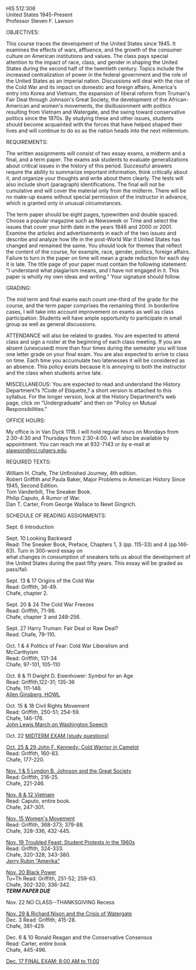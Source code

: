  HIS 512:306  
 United States 1945-Present  
 Professor Steven F. Lawson

OBJECTIVES:

This course traces the development of the United States since 1945.  It
examines the effects of wars, affluence, and the growth of the consumer
culture on American institutions and values.  The class pays special attention
to the impact of race, class, and gender in shaping the United States during
the second half of the twentieth century.  Topics include the increased
centralization of power in the federal government and the role of the United
States as an imperial nation.  Discussions will deal with the rise of the Cold
War and its impact on domestic and foreign affairs, America's entry into Korea
and Vietnam, the expansion of liberal reform from Truman's Fair Deal through
Johnson's Great Society, the development of the African-American and women's
movements, the disillusionment with politics resulting from Vietnam and
Watergate, and the swing toward conservative politics since the 1970s.  By
studying these and other issues, students should become acquainted with the
forces that have helped shaped their lives and will continue to do so as the
nation heads into the next millennium.

REQUIREMENTS:

The written assignments will consist of two essay exams, a midterm and a
final, and a term paper.  The exams ask students to evaluate generalizations
about critical issues in the history of this period.  Successful answers
require the ability to summarize important information, think critically about
it, and organize your thoughts and write about them clearly.  The tests will
also include short (paragraph) identifications.  The final will not be
cumulative and will cover the material only from the midterm.  There will be
no make-up exams without special permission of the instructor in advance,
which is granted only in unusual circumstances.

 The term paper should be eight pages, typewritten and double spaced.  Choose
a popular magazine such as Newsweek or Time and select the issues that cover
your birth date in the years 1946 and 2000 or 2001.  Examine the articles and
advertisements in each of the two issues and describe and analyze how life in
the post-World War II United States has changed and remained the same.  You
should look for themes that reflect the content of the course, for example,
race, gender, politics, foreign affairs.  Failure to turn in the paper on time
will mean a grade reduction for each day it is late.  The title page of your
paper must contain the following statement: "I understand what plagiarism
means, and I have not engaged in it.  This paper is wholly my own ideas and
writing."  Your signature should follow.

GRADING:

The mid term and final exams each count one-third of the grade for the course,
and the term paper comprises the remaining third.  In borderline cases, I will
take into account improvement on exams as well as class participation.
Students will have ample opportunity to participate in small group as well as
general discussions.

ATTENDANCE will also be related to grades.  You are expected to attend class
and sign a roster at the beginning of each class meeting.  If you are absent
(unexcused) more than four times during the semester you will lose one letter
grade on your final exam.  You are also expected to arrive to class on time.
Each time you accumulate two latenesses it will be considered as an absence.
This policy exists because it is annoying to both the instructor and the class
when students arrive late.

MISCELLANEOUS: You are expected to read and understand the History
Department?s ?Code of Etiquette,? a short version is attached to this
syllabus.  For the longer version, look at the History Department?s web page,
click on "Undergraduate" and then on "Policy on Mutual Responsibilities."

OFFICE HOURS:

My office is in Van Dyck 111B.  I will hold regular hours on Mondays from
2:30-4:30 and Thursdays from 2:30-4:00. I will also be available by
appointment. You can reach me at 932-7143 or by e-mail at
slawson@rci.rutgers.edu.

REQUIRED TEXTS:

William H. Chafe, The Unfinished Journey, 4th edition.  
Robert Griffith and Paula Baker, Major Problems in American   History Since
1945, Second Edition.  
Tom Vanderbilt, The Sneaker Book.  
Philip Caputo, A Rumor of War.  
Dan T. Carter, From George Wallace to Newt Gingrich.

SCHEDULE OF READING ASSIGNMENTS:

Sept. 6   Introduction

Sept. 10  Looking Backward  
 Read: The Sneaker Book, Preface, Chapters 1, 3    (pp. 115-33) and 4
(pp.146-63). Turn in 300-word essay on  
what changes in consumption of sneakers tells us     about the development of
the United States during    the past fifty years.  This essay will be graded
as pass/fail.

Sept. 13 & 17 Origins of the Cold War  
Read: Griffith, 36-49.  
 Chafe, chapter 2.

Sept. 20 & 24  The Cold War Freezes  
Read: Griffith, 71-96.  
 Chafe, chapter 3 and 248-256.

Sept. 27       Harry Truman: Fair Deal or Raw Deal?  
Read: Chafe, 79-110.

Oct. 1 & 4  Politics of Fear: Cold War Liberalism and  
McCarthyism  
Read: Griffith, 131-34  
 Chafe, 97-101, 105-110

Oct. 8 & 11 Dwight D. Eisenhower: Symbol for an Age  
Read: Griffith,122-31; 135-36  
 Chafe, 111-146.  
[ Allen Ginsberg, HOWL](http://www.idiom.com/~wcs/howl.html)

Oct. 15 & 18   Civil Rights Movement  
Read: Griffith, 250-51; 254-59.  
 Chafe, 146-176.  
[ John Lewis March on Washington
Speech](http://intranet.rutgers.edu/~sflawson/OriginalTextofSpeechtoBeDeliveredattheLincolnMemorial.htm)

Oct. 22 [ MIDTERM EXAM [study
questions]](http://intranet.rutgers.edu/~sflawson/Midterm.htm)

[Oct. 25 & 29   John F. Kennedy: Cold Warrior in
Camelot](http://intranet.rutgers.edu/~sflawson/Jfk.HTM)  
Read: Griffith, 160-83.  
 Chafe, 177-220.

[Nov. 1 & 5 Lyndon B. Johnson and the Great
Society](http://intranet.rutgers.edu/~sflawson/LBJ.htm)  
Read: Griffith, 216-25.  
 Chafe, 221-246.

[Nov. 8 & 12 Vietnam](http://intranet.rutgers.edu/~sflawson/VIETNAM.htm)  
Read: Caputo, entire book.  
 Chafe, 247-301.

[Nov. 15  Women's
Movement](http://intranet.rutgers.edu/~sflawson/womens.move.htm)  
Read: Griffith, 368-373; 379-88.  
 Chafe, 328-336, 432-445.

[Nov. 19  Troubled Feast: Student Protests in the
1960s](http://intranet.rutgers.edu/~sflawson/NEWLEFT.CC.htm)  
Read: Griffith, 324-333.  
Chafe, 320-328; 343-380.  
[Jerry Rubin "Amerika"](http://intranet.rutgers.edu/~sflawson/rubin.htm)

[Nov. 20   Black
Power](http://intranet.rutgers.edu/~sflawson/BlackPower.out.htm)  
Tu=Th   Read: Griffith, 251-52; 259-63.  
Chafe, 302-320; 336-342.  
***TERM PAPER DUE***

Nov. 22  NO CLASS--THANKSGIVING Recess

[Nov. 29 &  Richard Nixon and the Crisis of
Watergate](http://intranet.rutgers.edu/~sflawson/Nixon.htm)  
Dec. 3   Read: Griffith, 415-28.  
 Chafe, 381-429.

Dec. 6 & 10 Ronald Reagan and the Conservative Consensus  
Read: Carter, entire book  
 Chafe,  445-496.  


[Dec. 17  FINAL EXAM: 8:00 AM to 11:00](Final.study.htm)  
    


